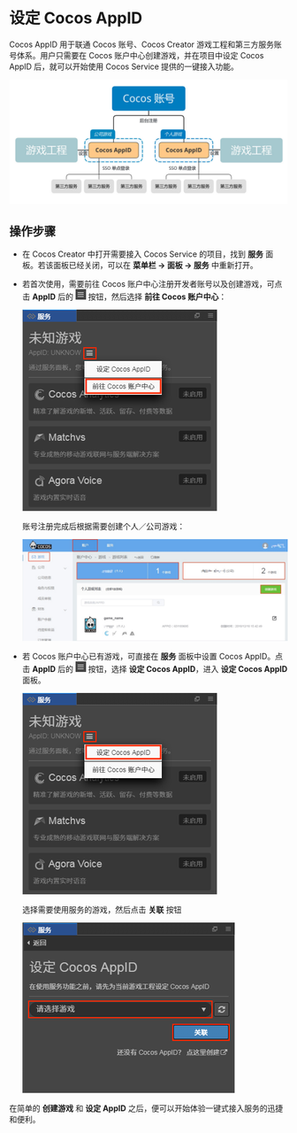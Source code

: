 # 设定 Cocos AppID

Cocos AppID 用于联通 Cocos 账号、Cocos Creator 游戏工程和第三方服务账号体系。用户只需要在 Cocos 账户中心创建游戏，并在项目中设定 Cocos AppID 后，就可以开始使用 Cocos Service 提供的一键接入功能。

![](image/about-cocos-appid.jpg)

## 操作步骤

- 在 Cocos Creator 中打开需要接入 Cocos Service 的项目，找到 **服务** 面板。若该面板已经关闭，可以在 **菜单栏 -> 面板 -> 服务** 中重新打开。
- 若首次使用，需要前往 Cocos 账户中心注册开发者账号以及创建游戏，可点击 **AppID** 后的 ![](image/panel-button.jpg) 按钮，然后选择 **前往 Cocos 账户中心**：

    ![](image/panel-goto-console.png)

    账号注册完成后根据需要创建个人／公司游戏：

    ![](image/console-create-game.jpg)

- 若 Cocos 账户中心已有游戏，可直接在 **服务** 面板中设置 Cocos AppID。点击 **AppID** 后的 ![](image/panel-button.jpg) 按钮，选择 **设定 Cocos AppID**，进入 **设定 Cocos AppID** 面板。

    ![](image/panel-setting-appid.png)

    选择需要使用服务的游戏，然后点击 **关联** 按钮

    ![](image/panel-setting-game.png)

在简单的 **创建游戏** 和 **设定 AppID** 之后，便可以开始体验一键式接入服务的迅捷和便利。
